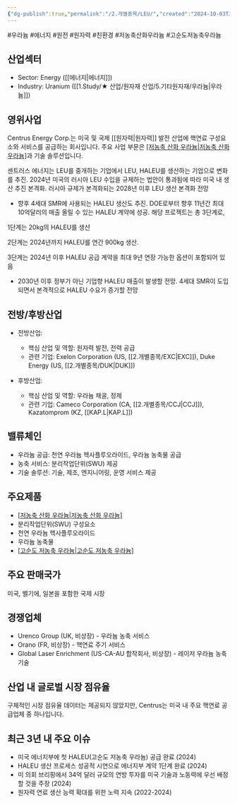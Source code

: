 ```yaml
---
{"dg-publish":true,"permalink":"/2.개별종목/LEU/","created":"2024-10-03T21:16:25.247+09:00","updated":"2025-07-29T21:37:04.842+09:00"}
---
```


#우라늄 #에너지 #원전 #원자력 #친환경 #저농축산화우라늄 #고순도저농축우라늄

## 산업섹터

- Sector: Energy ([[에너지\|에너지]])
- Industry: Uranium ([[1.Study/★ 산업/원자재 산업/5.기타원자재/우라늄\|우라늄]])

## 영위사업

Centrus Energy Corp.는 미국 및 국제 [[원자력\|원자력]] 발전 산업에 핵연료 구성요소와 서비스를 공급하는 회사입니다. 주요 사업 부문은 [[저농축 산화 우라늄\|저농축 산화 우라늄]](LEU)과 기술 솔루션입니다.

센트러스 에너지는 LEU를 중개하는 기업에서 LEU, HALEU를 생산하는 기업으로 변화를 추진. 2024년 미국의 러시아 LEU 수입을 규제하는 법안이 통과됨에 따라 미국 내 생산 추진 본격화. 러시아 규제가 본격화되는 2028년 이후 LEU 생산 본격화 전망

-  향후 4세대 SMR에 사용되는 HALEU 생산도 추진. DOE로부터 향후 11년간 최대 10억달러의 매출 올릴 수 있는 HALEU 계약에 성공. 해당 프로젝트는 총 3단계로, 
  
  1단계는 20kg의 HALEU를 생산
  
  2단계는 2024년까지 HALEU를 연간 900kg 생산. 
  
  3단계는 2024년 이후 HALEU 공급 계약을 최대 9년 연장 가능한 옵션이 포함되어 있음

-  2030년 이후 정부가 아닌 기업향 HALEU 매출이 발생할 전망. 4세대 SMR이 도입되면서 본격적으로 HALEU 수요가 증가할 전망

## 전방/후방산업

- 전방산업:
    
    - 핵심 산업 및 역할: 원자력 발전, 전력 공급
    - 관련 기업: Exelon Corporation (US, [[2.개별종목/EXC\|EXC]]), Duke Energy (US, [[2.개별종목/DUK\|DUK]])
    
- 후방산업:
    
    - 핵심 산업 및 역할: 우라늄 채굴, 정제
    - 관련 기업: Cameco Corporation (CA, [[2.개별종목/CCJ\|CCJ]]), Kazatomprom (KZ, [[KAP.L\|KAP.L]])
    

## 밸류체인

- 우라늄 공급: 천연 우라늄 헥사플루오라이드, 우라늄 농축물 공급
- 농축 서비스: 분리작업단위(SWU) 제공
- 기술 솔루션: 기술, 제조, 엔지니어링, 운영 서비스 제공

## 주요제품

- [[저농축 산화 우라늄\|저농축 산화 우라늄]](LEU)
- 분리작업단위(SWU) 구성요소
- 천연 우라늄 헥사플루오라이드
- 우라늄 농축물
- [[고순도 저농축 우라늄\|고순도 저농축 우라늄]](HALEU)

## 주요 판매국가

미국, 벨기에, 일본을 포함한 국제 시장

## 경쟁업체

- Urenco Group (UK, 비상장) - 우라늄 농축 서비스
- Orano (FR, 비상장) - 핵연료 주기 서비스
- Global Laser Enrichment (US-CA-AU 합작회사, 비상장) - 레이저 우라늄 농축 기술

## 산업 내 글로벌 시장 점유율

구체적인 시장 점유율 데이터는 제공되지 않았지만, Centrus는 미국 내 주요 핵연료 공급업체 중 하나입니다.

## 최근 3년 내 주요 이슈

- 미국 에너지부에 첫 HALEU(고순도 저농축 우라늄) 공급 완료 (2024)
- HALEU 생산 프로세스 성공적 시연으로 에너지부 계약 1단계 완료 (2024)
- 미 의회 브리핑에서 34억 달러 규모의 연방 투자를 미국 기술과 노동력에 우선 배정할 것을 주장 (2024)
- 원자력 연료 생산 능력 확대를 위한 노력 지속 (2022-2024)